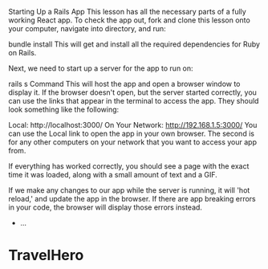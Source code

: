 Starting Up a Rails App
This lesson has all the necessary parts of a fully working React app. To check the app out, fork and clone this lesson onto your computer, navigate into directory, and run:

bundle install
This will get and install all the required dependencies for Ruby on Rails.

Next, we need to start up a server for the app to run on:

rails s Command
This will host the app and open a browser window to display it. If the browser doesn't open, but the server started correctly, you can use the links that appear in the terminal to access the app. They should look something like the following:

Local:            http://localhost:3000/
On Your Network:  http://192.168.1.5:3000/
You can use the Local link to open the app in your own browser. The second is for any other computers on your network that you want to access your app from.

If everything has worked correctly, you should see a page with the exact time it was loaded, along with a small amount of text and a GIF.

If we make any changes to our app while the server is running, it will 'hot reload,' and update the app in the browser. If there are app breaking errors in your code, the browser will display those errors instead.


* ...
# TravelHero
